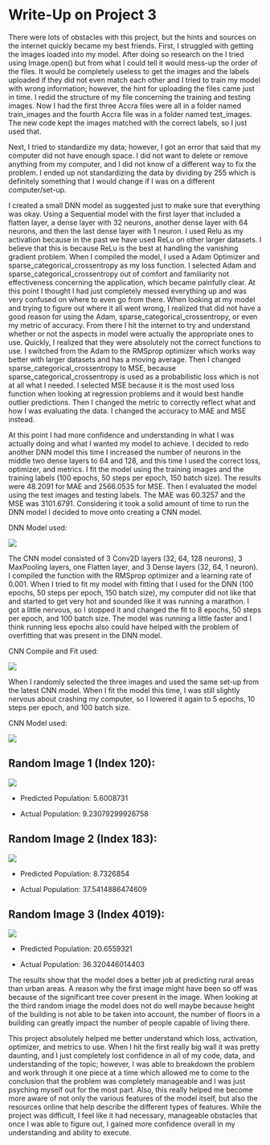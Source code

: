 # Write-Up on Project 3

There were lots of obstacles with this project, but the hints and sources on the internet quickly became my best friends. First, I struggled with getting the images loaded into my model. After doing so research on the I tried using Image.open() but from what I could tell it would mess-up the order of the files. It would be completely useless to get the images and the labels uploaded if they did not even match each other and I tried to train my model with wrong information; however, the hint for uploading the files came just in time. I redid the structure of my file concerning the training and testing images. Now I had the first three Accra files were all in a folder named train_images and the fourth Accra file was in a folder named test_images. The new code kept the images matched with the correct labels, so I just used that. 

Next, I tried to standardize my data; however, I got an error that said that my computer did not have enough space. I did not want to delete or remove anything from my computer, and I did not know of a different way to fix the problem. I ended up not standardizing the data by dividing by 255 which is definitely something that I would change if I was on a different computer/set-up. 

I created a small DNN model as suggested just to make sure that everything was okay. Using a Sequential model with the first layer that included a flatten layer, a dense layer with 32 neurons, another dense layer with 64 neurons, and then the last dense layer with 1 neuron. I used Relu as my activation because in the past we have used ReLu on other larger datasets. I believe that this is because ReLu is the best at handling the vanishing gradient problem. When I compiled the model, I used a Adam Optimizer and sparse_categorical_crossentropy as my loss function. I selected Adam and sparse_categorical_crossentropy out of comfort and familiarity not effectiveness concerning the application, which became painfully clear. At this point I thought I had just completely messed everything up and was very confused on where to even go from there. When looking at my model and trying to figure out where it all went wrong, I realized that did not have a good reason for using the Adam, sparse_categorical_crossentropy, or even my metric of accuracy. From there I hit the internet to try and understand whether or not the aspects in model were actually the appropriate ones to use. Quickly, I realized that they were absolutely not the correct functions to use. I switched from the Adam to the RMSprop optimizer which works way better with larger datasets and has a moving average. Then I changed sparse_categorical_crossentropy to MSE, because sparse_categorical_crossentropy is used as a probabilistic loss which is not at all what I needed. I selected MSE because it is the most used loss function when looking at regression problems and it would best handle outlier predictions. Then I changed the metric to correctly reflect what and how I was evaluating the data. I changed the accuracy to MAE and MSE instead. 

At this point I had more confidence and understanding in what I was actually doing and what I wanted my model to achieve. I decided to redo another DNN model this time I increased the number of neurons in the middle two dense layers to 64 and 128, and this time I used the correct loss, optimizer, and metrics. I fit the model using the training images and the training labels (100 epochs, 50 steps per epoch, 150 batch size). The results were 48.2091 for MAE and 2566.0535 for MSE. Then I evaluated the model using the test images and testing labels. The MAE was 60.3257 and the MSE was 3101.6791. Considering it took a solid amount of time to run the DNN model I decided to move onto creating a CNN model.

DNN Model used:

![](DNNP3.png)

The CNN model consisted of 3 Conv2D layers (32, 64, 128 neurons), 3 MaxPooling layers, one Flatten layer, and 3 Dense layers (32, 64, 1 neuron). I compiled the function with the RMSprop optimizer and a learning rate of 0.001. When I tried to fit my model with fitting that I used for the DNN (100 epochs, 50 steps per epoch, 150 batch size), my computer did not like that and started to get very hot and sounded like it was running a marathon. I got a little nervous, so I stopped it and changed the fit to 8 epochs, 50 steps per epoch, and 100 batch size. The model was running a little faster and I think running less epochs also could have helped with the problem of overfitting that was present in the DNN model.

CNN Compile and Fit used:

![](DNNCom_FitP3.png)

When I randomly selected the three images and used the same set-up from the latest CNN model. When I fit the model this time, I was still slightly nervous about crashing my computer, so I lowered it again to 5 epochs, 10 steps per epoch, and 100 batch size.

CNN Model used:

![](CNNP3.png)

## Random Image 1 (Index 120):

![](Image120P3.png)

- Predicted Population: 5.6008731

- Actual Population: 9.23079299926758

## Random Image 2 (Index 183):

![](Image183P3.png)

- Predicted Population: 8.7326854

- Actual Population: 37.5414886474609

## Random Image 3 (Index 4019):

![](Image4019P3.png)

- Predicted Population: 20.6559321

- Actual Population: 36.320446014403


The results show that the model does a better job at predicting rural areas than urban areas. A reason why the first image might have been so off was because of the significant tree cover present in the image. When looking at the third random image the model does not do well maybe because height of the building is not able to be taken into account, the number of floors in a building can greatly impact the number of people capable of living there.   


This project absolutely helped me better understand which loss, activation, optimizer, and metrics to use. When I hit the first really big wall it was pretty daunting, and I just completely lost confidence in all of my code, data, and understanding of the topic; however, I was able to breakdown the problem and work through it one piece at a time which allowed me to come to the conclusion that the problem was completely manageable and I was just psyching myself out for the most part. Also, this really helped me become more aware of not only the various features of the model itself, but also the resources online that help describe the different types of features. While the project was difficult, I feel like it had necessary, manageable obstacles that once I was able to figure out, I gained more confidence overall in my understanding and ability to execute.     

